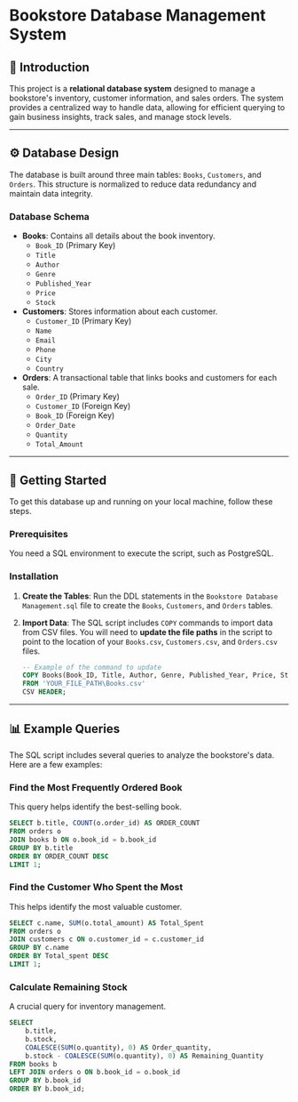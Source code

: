 
# Bookstore Database Management System

## 📖 Introduction

This project is a **relational database system** designed to manage a bookstore's inventory, customer information, and sales orders. The system provides a centralized way to handle data, allowing for efficient querying to gain business insights, track sales, and manage stock levels.

-----

## ⚙️ Database Design

The database is built around three main tables: `Books`, `Customers`, and `Orders`. This structure is normalized to reduce data redundancy and maintain data integrity.

### Database Schema

  * **Books**: Contains all details about the book inventory.
      * `Book_ID` (Primary Key)
      * `Title`
      * `Author`
      * `Genre`
      * `Published_Year`
      * `Price`
      * `Stock`
  * **Customers**: Stores information about each customer.
      * `Customer_ID` (Primary Key)
      * `Name`
      * `Email`
      * `Phone`
      * `City`
      * `Country`
  * **Orders**: A transactional table that links books and customers for each sale.
      * `Order_ID` (Primary Key)
      * `Customer_ID` (Foreign Key)
      * `Book_ID` (Foreign Key)
      * `Order_Date`
      * `Quantity`
      * `Total_Amount`

-----

## 🚀 Getting Started

To get this database up and running on your local machine, follow these steps.

### Prerequisites

You need a SQL environment to execute the script, such as PostgreSQL.

### Installation

1.  **Create the Tables**: Run the DDL statements in the `Bookstore Database Management.sql` file to create the `Books`, `Customers`, and `Orders` tables.

2.  **Import Data**: The SQL script includes `COPY` commands to import data from CSV files. You will need to **update the file paths** in the script to point to the location of your `Books.csv`, `Customers.csv`, and `Orders.csv` files.

    ```sql
    -- Example of the command to update
    COPY Books(Book_ID, Title, Author, Genre, Published_Year, Price, Stock)
    FROM 'YOUR_FILE_PATH\Books.csv'
    CSV HEADER;
    ```

-----

## 📊 Example Queries

The SQL script includes several queries to analyze the bookstore's data. Here are a few examples:

### Find the Most Frequently Ordered Book

This query helps identify the best-selling book.

```sql
SELECT b.title, COUNT(o.order_id) AS ORDER_COUNT
FROM orders o
JOIN books b ON o.book_id = b.book_id
GROUP BY b.title
ORDER BY ORDER_COUNT DESC
LIMIT 1;
```

### Find the Customer Who Spent the Most

This helps identify the most valuable customer.

```sql
SELECT c.name, SUM(o.total_amount) AS Total_Spent
FROM orders o
JOIN customers c ON o.customer_id = c.customer_id
GROUP BY c.name
ORDER BY Total_spent DESC
LIMIT 1;
```

### Calculate Remaining Stock

A crucial query for inventory management.

```sql
SELECT
    b.title,
    b.stock,
    COALESCE(SUM(o.quantity), 0) AS Order_quantity,
    b.stock - COALESCE(SUM(o.quantity), 0) AS Remaining_Quantity
FROM books b
LEFT JOIN orders o ON b.book_id = o.book_id
GROUP BY b.book_id
ORDER BY b.book_id;
```
